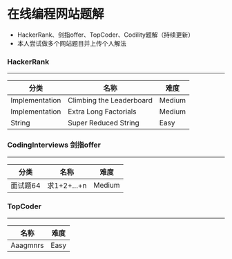# 在线编程网站题解
* HackerRank、剑指offer、TopCoder、Codility题解（持续更新）
* 本人尝试做多个网站题目并上传个人解法

### HackerRank
----
分类 | 名称 |  难度  
-|-|-
Implementation | Climbing the Leaderboard | Medium |
Implementation | Extra Long Factorials | Medium |
String | Super Reduced String | Easy |

### CodingInterviews 剑指offer
----
分类 | 名称 |  难度  
-|-|-
面试题64 | 求1+2+…+n | Medium |

### TopCoder
----
名称 |  难度  
-|-
Aaagmnrs | Easy

